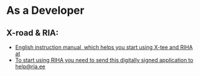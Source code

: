 # As a Developer

## X-road & RIA:

- [English instruction manual, which helps you start using X-tee and RIHA at][1]
- [To start using RIHA you need to send this digitally signed application to help@ria.ee][2]

[1]: https://moodle.ria.ee/mod/page/view.php?id=420&lang=en
[2]: https://abi.riha.ee/Taotlus%20RIHA%20kirjeldaja%20m%C3%A4%C3%A4ramiseks.pdf
